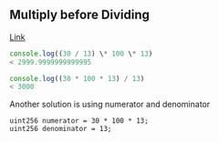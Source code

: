 ## Multiply before Dividing
[Link](https://soliditydeveloper.com/solidity-design-patterns-multiply-before-dividing)

```javascript
console.log((30 / 13) \* 100 \* 13)
< 2999.9999999999995

console.log((30 * 100 * 13) / 13)
< 3000
```

Another solution is using numerator and denominator
```solidity
uint256 numerator = 30 * 100 * 13;
uint256 denominator = 13;
```